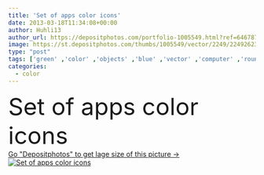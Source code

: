 ```yaml
---
title: 'Set of apps color icons'
date: 2013-03-18T11:34:08+00:00
author: Huhli13
author_url: https://depositphotos.com/portfolio-1005549.html?ref=64678756
image: https://st.depositphotos.com/thumbs/1005549/vector/2249/22492623/api_thumb_450.jpg?forcejpeg=true
type: "post"
tags: ['green' ,'color' ,'objects' ,'blue' ,'vector' ,'computer' ,'round' ,'background' ,'object' ,'backgrounds' ,'graphic' ,'element' ,'illustration' ,'design' ,'set' ,'glass' ,'business' ,'empty' ,'label' ,'new' ,'detail' ,'texture' ,'style' ,'square' ,'modern' ,'skin' ,'symbol' ,'pink' ,'elements' ,'icon' ,'blank' ,'button' ,'internet' ,'web' ,'buttons' ,'template' ,'rounded' ,'collection' ,'website' ,'application' ,'glossy' ,'icons' ,'logo' ,'of' ,'interface' ,'folder' ,'like' ,'software' ,'10' ,'app' ]
categories: 
  - color
---
```

<div aling="center">
            <font size="60"> Set of apps color icons</font>   
</div>
<div>
    <a href='https://depositphotos.com/22492623/stock-illustration-set-of-apps-color-icons.html?ref=64678756' target=_blank > Go "Depositphotos" to get lage size of this picture ->
        <img href='https://depositphotos.com/22492623/stock-illustration-set-of-apps-color-icons.html?ref=64678756' src='https://st.depositphotos.com/1005549/2249/v/950/depositphotos_22492623-stock-illustration-set-of-apps-color-icons.jpg?forcejpeg=true' alt='Set of apps color icons' >
    </a>
</div>
